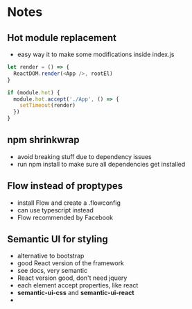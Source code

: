 # Notes

## Hot module replacement

* easy way it to make some modifications inside index.js

```javascript
let render = () => {
  ReactDOM.render(<App />, rootEl)
}

if (module.hot) {
  module.hot.accept('./App', () => {
    setTimeout(render)
  })
}
```

## npm shrinkwrap

* avoid breaking stuff due to dependency issues
* run npm install to make sure all dependencies get installed

## Flow instead of proptypes

* install Flow and create a .flowconfig
* can use typescript instead
* Flow recommended by Facebook

## Semantic UI for styling

* alternative to bootstrap
* good React version of the framework
* see docs, very semantic
* React version good, don't need jquery
* each element accept properties, like react
* __semantic-ui-css__ and __semantic-ui-react__
* 